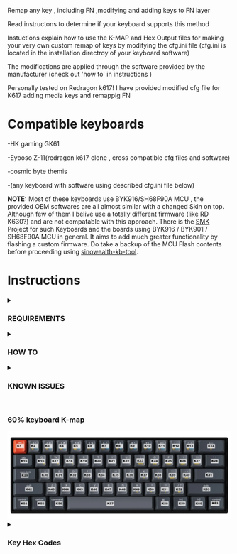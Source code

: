 Remap any key , including FN ,modifying and adding keys to  FN layer

Read instructons to determine if your keyboard supports this method

Instuctions explain how to use the K-MAP and Hex Output files for
making your very own custom remap of keys by modifying the cfg.ini file
(cfg.ini is located in the installation directroy of your keyboard software)

The modifications are applied through the software provided
by the manufacturer (check out 'how to' in instructions )

Personally tested on Redragon k617!
I have provided modified cfg file for K617 adding
media keys and remappig FN

# Compatible keyboards

 -HK gaming GK61

 -Eyooso Z-11(redragon k617 clone , cross compatible  cfg files and software)

 -cosmic  byte themis

 -(any keyboard with software using described cfg.ini file below)

 **NOTE:**
 Most of these keyboards use BYK916/SH68F90A MCU , the provided OEM softwares are all almost similar with a changed Skin on top. Although few of them I belive use a totally different firmware (like RD K630?) and are not compatable with this approach. There is the [SMK](https://github.com/carlossless/smk) Project for such Keyboards and the boards using BYK916 / BYK901 / SH68F90A MCU in general. It aims to add much greater functionality by flashing a custom firmware. Do take a backup of the MCU Flash contents before proceeding using [sinowealth-kb-tool](https://github.com/carlossless/sinowealth-kb-tool).

# Instructions

<details>
    <summary><b><h3>REQUIREMENTS</b></h3></summary>
    <br>
1. A 'supported' keyboard<br>
2. A pc<br>
3. a regular human Brain<br>
4. lots Patience
<details>
     <summary><h5>supported keyboards</h5></summary>

As far as I have discovered and know , all the budget keyboards that come with a software have a high
probability of working with the method described in the 'How to' . you willneed to check if your keyboard
has the similar working method and cfg.ini file or any other similar filewiththe described structure of mapping
in the installation folder of the software.
I have looked through few keyboard softwares including-

1. Redragon fizz k617 ( personally tested on , has a MCU "BYK916" on the PCB)
2. eyooso Z-11 ( clone of k617, uses the same board, cross compatible cgf files and software with the redragon k617)
3. HK gaming GK61 ( optical one , has same cfg.ini file with same structure , imported the media keys & vol up/dn/mute hex codes from this KBs cfg file)
4. CosmicByte themis (probaly some generic chinese clone board , with their modified software) <br>

all these keyboard software uses the described cfg.ini structure and mapping format
My guess would be that this method should work with any GK6X and SK6X keyboard , only way to fnd out is to modify,try and test further.

</details>

</details>

<details>
    <summary><h3>HOW TO</h3></summary>

To remap the keyboard keys we will require

1. To know which physical key on keyboard to remap</br>
    the physical key Number is denoted by the "Kxx" in the K-MAP file

2. To provide the desired output/action for the key using its corresponding Hex code</br>
    The hex codes for output/action is listed in the hex output file
3. Locate the "cfg.ini" file and edit it </br>
    its located in the install directory of the keyboard software
4. Apply the new mapping configs of the cfg.ini using the OEMs provided software

First we take the keys K value and equal it to the hex value for the desired action by editing the cfg.ini file.A specific format must be followed for the mapping to be valid and recognised by the software in the config file.

<details>
<summary><h4>BASIC FORMAT/STRUCTURE OF "cfg.ini" FILE</h4></summary>
<br>

the 'cfg.ini' is found in installation directory of KB software <br>

##### cfg.ini file FORMAT example:-

<pre>

##START OF FILE

[OPT]       || these are some vendor specific configs listing KB name , model , firmware version
            || rgb modes, speed , ect ect . none of our business . DO NOT MODIFY these.
            || These are vendor specific , and mosty not cross compatible configs(eyooso z11 & redragon fizz are cross compatible)
            || SO...when making a cfg.ini file always use the stock [OPT] data

[FN]               ||lists the mappings of the FN layer
;Esc               || this line is for indicative purpose and does not influence mapping
K1=0x02,0xC0,0x00  || this is the main mapping data,  format "{K value}={hex value}"
;1                 ||
K2=0x02,0x70,0x00  ||mappings must be in serial order ie. K1,K2,K3,K4......K61
;2
K3=0x02,0x71,0x00
;3
K4=0x02,0x72,0x00
;4
K5=0x02,0x73,0x00
;XXXX
KXXX=0xXX,0xXX,0xXX
.................. continues (you can add/modify as many FN keys as you like )

[KEY]                                   || Lists the mappings of the main layer
;Esc                                    || it is for indicative purpose and does not influence mapping
K1=17,10,41,38, 0x02,0x1B,0x00,1,21     || this is the mapping format "{K value}={hex value}"
;1                                      ||
K2=55,10,79,38, 0x02,0x31,0x00,7,22     || mappings must be in serial order ie. K1,K2,K3,K4......K61
;2                                      ||
K3=92,10,116,38, 0x02,0x32,0x00,13,23   || we are only concerned about the middle hex codes DO NOT modify/remove the other numbers before and after the hex codes
;3                                      ||
K4=129,10,153,38, 0x02,0x33,0x00,19,24  || the numbers 4 numbers before hex and 2 after hex , idk wahat they do, my guess is they are mostly specific to each vendor/model so do not change
;4                                      || them , these are only found in the [KEY] main layer mappings . so your KB already has these for all the 61 keys
K5=167,10,191,38, 0x02,0x34,0x00,25,25
;XXXX
KXXX=0xXX,0xXX,0xXX
..................
K61=0xXX,0xXX,0xXX
## END OF FILE
--------------------------
</pre>
</details>

<details>
    <summary><h4>EDITING THE cfg.ini</h4></summary>
Go to your keyboard softwares installation directory and look for the cfg.ini file.
If the file has the above format then you can proceed to modifying the file.Save a backup copy of the file before editng.
Modify it according to the instuctions above as per your choice of keys and desired output
after edidting the mappings in the cgf.ini file we will apply it using the software provided
do take a backup of your stock cgf.ini in case u need to reset back to stock<br>
<br>
<b>Example:</b>
    If you need to remap CAPSLOCK as FN. You find K no. of capslock (which is K29) , edit the K29 in the main layer to the Hex values of FN (which is 0x02,0xFA,0x00) <br>
    In the file it looks like this

        ;CAPSLOCK_FN
        K29=0x02,0xFA,0x00
</details>

<details>
    <summary><h4>APPLYING THE CONFIGS</h4></summary>

These softwares are very generic and are mostly copy pasta of one another with few modifications across models
In these software we are looking for buttons "RESTORE" & "APPLY"

pressing 'APPLY'   will NOT apply the configs already made into the cgf.ini
pressing 'RESTORE' WILL restore the keyboard mappings using the cfg.ini mapping data
So,after editing the cfg file we will open the app and press the restore button
after using RESTORE , you should have your mappings applied to your keyboard.

</details>

</details>

<details>
<summary><h3>KNOWN ISSUES</h3></summary>

FN REMAPPING EXCEPTION -

While FN can be remapped to any key , we need to make sure that the key we are remapping FN to (in the main layer to activate FN layer) does not have a corresponding action on the FN layer itself.
If it does,keyboard will fail to switch to FN, as pointed out in Issue [#3](https://github.com/octenite/redragonKB-remap/issues/3).
So make sure that the FN key does not have any mappings in the FN layer,if it does remove it.

SOME KEYS NOT WORKING - 

I came across an issue where the K60(default APP key on Redragon K617) was not working .The issue is in buggy mapping numbers in  cfg ini. Using the latest available software fixed the issue.
The change that fixed it - 

From
<pre>
;App
K60=468,160,501,188, 0x02,0x5D,0x00,65,115

</pre>
To
<pre>
;App
K60=468,160,501,188, 0x02,0x5D,0x00,77,117
</pre>
SOMETHING WENT WRONG? - Restore back to Stock settings

If the mappings are not edited correctly or conflicts , sometimes for some weird reasons some keys may have null output ( as if its dead)
if such things happen , restore the stock cfg.ini (well if you didn't take a backup before hand dont worry , just reinstall the software , it comes with the stock cfg.ini).
After replacing your frankenstein cfg.ini with the stock one and RESTORE using the software.
Using reset key combo(specific to each keyboard) will also restore the keyboard to stock condition (hold FN+ESC in case of redragon fizz k617).

</details>

#

### 60% keyboard K-map

<img src=K-MAP.png>

<details>
    <summary><h3><b>Key Hex Codes</b></h3></summary>
Similar Hex codes as in Win32 api <a href="https://learn.microsoft.com/en-us/windows/win32/inputdev/virtual-key-codes" target="_blank"> Virtual-Key Codes </a>
    <div style="max-height: 600px; overflow-y: auto; margin-top: 10px;">
format:-
{key action/output}={hex code}  

<a href= "Hex outputs.txt"> Key Wise Sorting of the below Codes </a>

<pre>
>0x02 PREFIX HID FUNCTIONS

>0x10------

shift=0x02,0x10,0x00

CTRL=0x02,0x11,0x00

ALT=0x02,0x12,0x00

PAUSE/BREAK=0x02,0x13,0x00

CapsLock=0x02,0x14,0x00

Esc=0x02,0x1B,0x00

>0x20------

Space=0x02,0x20,0x00

PGUP=0x02,0x21,0x00

PGDN=0x02,0x22,0x00

END=0x02,0x23,0x00

HOME=0x02,0x24,0x00

LEFT ARROW=0x02,0x25,0x00

UP ARROW=0x02,0x26,0x00

RIGHT ARROW=0x02,0x27,0x00

DOWN ARROW=0x02,0x28,0x00

PRINTSCREEN=0x02,0x2C,0x00

INSERT=0x02,0x2D,0x00

DELETE=0x02,0x2E,0x00

>0x30------

0=0x02,0x30,0x00

1=0x02,0x31,0x00

2=0x02,0x32,0x00

3=0x02,0x33,0x00

4=0x02,0x34,0x00

5=0x02,0x35,0x00

6=0x02,0x36,0x00

7=0x02,0x37,0x00

8=0x02,0x38,0x00

9=0x02,0x39,0x00

>0x40------

A=0x02,0x41,0x00

B=0x02,0x42,0x00

C=0x02,0x43,0x00

D=0x02,0x44,0x00

E=0x02,0x45,0x00

F=0x02,0x46,0x00

G=0x02,0x47,0x00

H=0x02,0x48,0x00

I=0x02,0x49,0x00

J=0x02,0x4A,0x00

K=0x02,0x4B,0x00

L=0x02,0x4C,0x00

M=0x02,0x4D,0x00

N=0x02,0x4E,0x00

O=0x02,0x4F,0x00

>0x50------

P=0x02,0x50,0x00

Q=0x02,0x51,0x00

R=0x02,0x52,0x00

S=0x02,0x53,0x00

T=0x02,0x54,0x00

U=0x02,0x55,0x00

V=0x02,0x56,0x00

W=0x02,0x57,0x00

X=0x02,0x58,0x00

Y=0x02,0x59,0x00

Z=0x02,0x5A,0x00

LWin=0x02,0x5B,0x00

WIN=0x02,0x5C,0x00

MENU/APP KEY=0x02,0x5D,0x00

>0x60-------

NUM 0 =0x02,0x60,0x00

NUM 1 =0x02,0x61,0x00

NUM 2 =0x02,0x62,0x00

NUM 3 =0x02,0x63,0x00

NUM 4 =0x02,0x64,0x00

NUM 5 =0x02,0x65,0x00

NUM 6 =0x02,0x66,0x00

NUM 7 =0x02,0x67,0x00

NUM 8 =0x02,0x68,0x00

NUM 9 =0x02,0x69,0x00

NUM * =0x02,0x6A,0x00

NUM + =0x02,0x6B,0x00

NUM - =0x02,0x6D,0x00

NUM . =0x02,0x6E,0x00

NUM / =0x02,0x6F,0x00

>0x70------

F1=0x02,0x70,0x00

F2=0x02,0x71,0x00

F3=0x02,0x72,0x00

F4=0x02,0x73,0x00

F5=0x02,0x74,0x00

F6=0x02,0x75,0x00

F7=0x02,0x76,0x00

F8=0x02,0x77,0x00

F9=0x02,0x78,0x00

F0=0x02,0x79,0x00

F11=0x02,0x7A,0x00

F12=0x02,0x7B,0x00

>0x80------

BACKSPACE=0x02,0x8,0x00 / 0x02,0x08,0x00

>0x90------

NUMLOCK = 0x90

SCROLL LOCK =0x91

TAB=0x02,0x9,0x00 / 0x02,0x09,0x00

>0xA0------

LSHIFT = 0x02,0xA0,0x00

RSHIFT = 0x02,0xA1,0x00

RCTRL = 0x02,0xA3,0x00

LCTRL = 0x02,0xA2,0x00

LALT = 0x02,0xA4,0x00

RALT = 0x02,0xA5,0x00

>0xB0------

; = 0x02,0xBA,0x00

= = 0x02,0xBB,0x00

, = 0x02,0xBC,0x00

-= 0x02,0xBD,0x00

. = 0x02,0xBE,0x00

/ = 0x02,0xBF,0x00

>0xC0------

` = 0x02,0xC0,0x00

>0xD0------

ENTER = 0x02,0xD,0x00 / 0x02,0x0D,0x00

[ = 0x02,0xDB,0x00

] = 0x02,0xDD,0x00

\ = 0x02,0xDC,0x00

' = 0x02,0xDE,0x00

>0xE0------

\ = 0x02,0xE2,0x00

>0xF0------

FN=0x02,0xFA,0x00

NUM ENTER = 0x02,0xFD,0x00

>0x04 PREFIX AND OTHER OEM/VENDOR FUNCTIONS----------------------

{Will be mapped to FN layer , but can be mapped to main layer too}

MEDIA = 0x04,0x21,0x00

PAUSE MEDIA = 0x04,0x22,0x00

STOP MEDIA = 0x04,0x23,0x00

PREVIOUS MEDIA = 0x04,0x24,0x00

NEXT MEDIA = 0x04,0x25,0x00

VOLUME UP = 0x04,0x26,0x00

VOLUME DOWN = 0x04,0x27,0x00

MUTE MEDIA = 0x04,0x28,0x00

>0x09 PREFIX OEM/VENDOR SPECIFIC KEYBOARD LOCAL SETTINGS FUNCTIONS

WHITE BACKLIT [CUSTOM FUNCTION of k617] = 0x09,0x00,0x0e000006

LOCK WINDOWS KEY = 0x09,0x00,0x0e000001

RESET KEYBOARD [CUSTOM FUNCTION] = 0x09,0x00,0x0b000300

CHANGE BACKLIT BRIGHTNESS[CUSTOM FUNCTION] = 0x09,0x00,0x0c000300

CHANGE BACKLIT COLOR[CUSTOM FUNCTION] = 0x09,0x00,0x0e000007

CHANGE BACKLIT RGB MODE[CUSTOM FUNCTION] = 0x09,0x00,0x0d000300  
</pre>
</div> </details>
